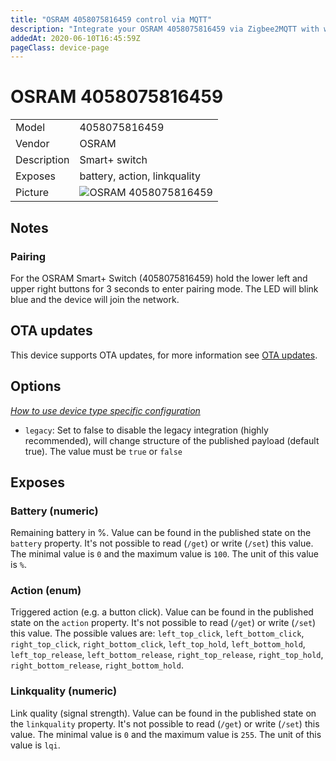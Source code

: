 ```yaml
---
title: "OSRAM 4058075816459 control via MQTT"
description: "Integrate your OSRAM 4058075816459 via Zigbee2MQTT with whatever smart home infrastructure you are using without the vendors bridge or gateway."
addedAt: 2020-06-10T16:45:59Z
pageClass: device-page
---
```


<!-- !!!! -->
<!-- ATTENTION: This file is auto-generated through docgen! -->
<!-- You can only edit the "Notes"-Section between the two comment lines "Notes BEGIN" and "Notes END". -->
<!-- Do not use h1 or h2 heading within "## Notes"-Section. -->
<!-- !!!! -->

# OSRAM 4058075816459

|     |     |
|-----|-----|
| Model | 4058075816459  |
| Vendor  | OSRAM  |
| Description | Smart+ switch |
| Exposes | battery, action, linkquality |
| Picture | ![OSRAM 4058075816459](https://www.zigbee2mqtt.io/images/devices/4058075816459.jpg) |


<!-- Notes BEGIN: You can edit here. Add "## Notes" headline if not already present. -->
## Notes


### Pairing
For the OSRAM Smart+ Switch (4058075816459) hold the lower left and upper right buttons for 3 seconds
to enter pairing mode. The LED will blink blue and the device will join the network.
<!-- Notes END: Do not edit below this line -->

## OTA updates
This device supports OTA updates, for more information see [OTA updates](../guide/usage/ota_updates.md).


## Options
*[How to use device type specific configuration](../guide/configuration/devices-groups.md#specific-device-options)*

* `legacy`: Set to false to disable the legacy integration (highly recommended), will change structure of the published payload (default true). The value must be `true` or `false`


## Exposes

### Battery (numeric)
Remaining battery in %.
Value can be found in the published state on the `battery` property.
It's not possible to read (`/get`) or write (`/set`) this value.
The minimal value is `0` and the maximum value is `100`.
The unit of this value is `%`.

### Action (enum)
Triggered action (e.g. a button click).
Value can be found in the published state on the `action` property.
It's not possible to read (`/get`) or write (`/set`) this value.
The possible values are: `left_top_click`, `left_bottom_click`, `right_top_click`, `right_bottom_click`, `left_top_hold`, `left_bottom_hold`, `left_top_release`, `left_bottom_release`, `right_top_release`, `right_top_hold`, `right_bottom_release`, `right_bottom_hold`.

### Linkquality (numeric)
Link quality (signal strength).
Value can be found in the published state on the `linkquality` property.
It's not possible to read (`/get`) or write (`/set`) this value.
The minimal value is `0` and the maximum value is `255`.
The unit of this value is `lqi`.

